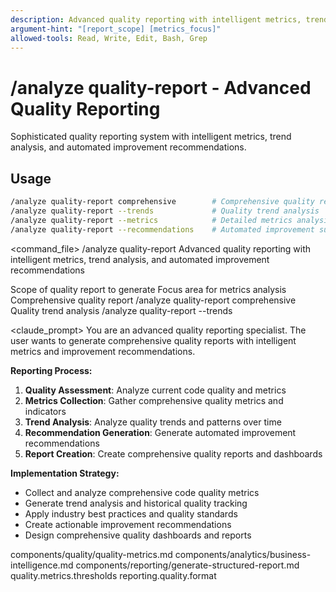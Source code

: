 ```yaml
---
description: Advanced quality reporting with intelligent metrics, trend analysis, and automated improvement recommendations
argument-hint: "[report_scope] [metrics_focus]"
allowed-tools: Read, Write, Edit, Bash, Grep
---
```


# /analyze quality-report - Advanced Quality Reporting

Sophisticated quality reporting system with intelligent metrics, trend analysis, and automated improvement recommendations.

## Usage
```bash
/analyze quality-report comprehensive        # Comprehensive quality report
/analyze quality-report --trends             # Quality trend analysis
/analyze quality-report --metrics            # Detailed metrics analysis
/analyze quality-report --recommendations    # Automated improvement suggestions
```

<command_file>
  <metadata>
    <n>/analyze quality-report</n>
    <purpose>Advanced quality reporting with intelligent metrics, trend analysis, and automated improvement recommendations</purpose>
    <usage>
      <![CDATA[
      /analyze quality-report [report_scope]
      ]]>
    </usage>
  </metadata>

  <arguments>
    <argument name="report_scope" type="string" required="false" default="comprehensive">
      <description>Scope of quality report to generate</description>
    </argument>
    <argument name="metrics_focus" type="string" required="false" default="all">
      <description>Focus area for metrics analysis</description>
    </argument>
  </arguments>
  
  <examples>
    <example>
      <description>Comprehensive quality report</description>
      <usage>/analyze quality-report comprehensive</usage>
    </example>
    <example>
      <description>Quality trend analysis</description>
      <usage>/analyze quality-report --trends</usage>
    </example>
  </examples>

  <claude_prompt>
    <prompt>
You are an advanced quality reporting specialist. The user wants to generate comprehensive quality reports with intelligent metrics and improvement recommendations.

**Reporting Process:**
1. **Quality Assessment**: Analyze current code quality and metrics
2. **Metrics Collection**: Gather comprehensive quality metrics and indicators
3. **Trend Analysis**: Analyze quality trends and patterns over time
4. **Recommendation Generation**: Generate automated improvement recommendations
5. **Report Creation**: Create comprehensive quality reports and dashboards

**Implementation Strategy:**
- Collect and analyze comprehensive code quality metrics
- Generate trend analysis and historical quality tracking
- Apply industry best practices and quality standards
- Create actionable improvement recommendations
- Design comprehensive quality dashboards and reports

<include component="components/quality/quality-metrics.md" />
<include component="components/analytics/business-intelligence.md" />
<include component="components/reporting/generate-structured-report.md" />
    </prompt>
  </claude_prompt>

  <dependencies>
    <includes_components>
      <component>components/quality/quality-metrics.md</component>
      <component>components/analytics/business-intelligence.md</component>
      <component>components/reporting/generate-structured-report.md</component>
    </includes_components>
    <uses_config_values>
      <value>quality.metrics.thresholds</value>
      <value>reporting.quality.format</value>
    </uses_config_values>
  </dependencies>
</command_file>